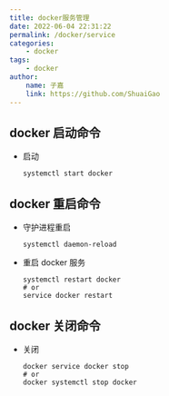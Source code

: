 ```yaml
---
title: docker服务管理
date: 2022-06-04 22:31:22
permalink: /docker/service
categories:
    - docker
tags:
    - docker
author:
    name: 子嘉
    link: https://github.com/ShuaiGao
---
```


## docker 启动命令

-   启动

    ```shell
    systemctl start docker
    ```

## docker 重启命令

-   守护进程重启

    ```shell
    systemctl daemon-reload
    ```

-   重启 docker 服务

    ```shell
    systemctl restart docker
    # or
    service docker restart
    ```

## docker 关闭命令

-   关闭

    ```shell
    docker service docker stop
    # or
    docker systemctl stop docker
    ```
